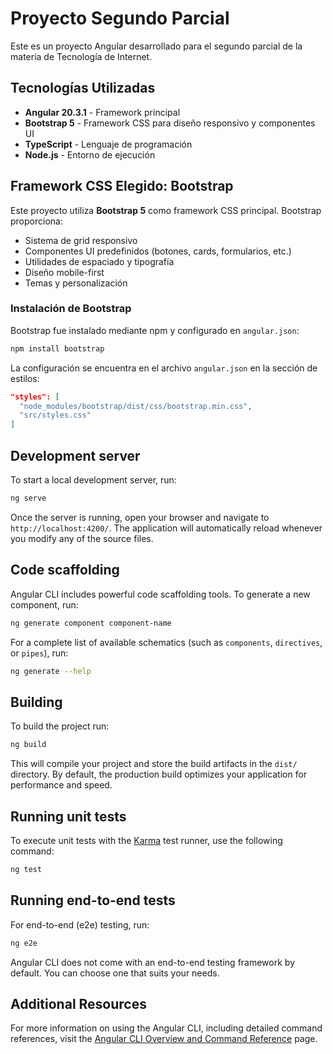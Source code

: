 # Proyecto Segundo Parcial

Este es un proyecto Angular desarrollado para el segundo parcial de la materia de Tecnología de Internet.

## Tecnologías Utilizadas

- **Angular 20.3.1** - Framework principal
- **Bootstrap 5** - Framework CSS para diseño responsivo y componentes UI
- **TypeScript** - Lenguaje de programación
- **Node.js** - Entorno de ejecución

## Framework CSS Elegido: Bootstrap

Este proyecto utiliza **Bootstrap 5** como framework CSS principal. Bootstrap proporciona:

- Sistema de grid responsivo
- Componentes UI predefinidos (botones, cards, formularios, etc.)
- Utilidades de espaciado y tipografía
- Diseño mobile-first
- Temas y personalización

### Instalación de Bootstrap

Bootstrap fue instalado mediante npm y configurado en `angular.json`:

```bash
npm install bootstrap
```

La configuración se encuentra en el archivo `angular.json` en la sección de estilos:

```json
"styles": [
  "node_modules/bootstrap/dist/css/bootstrap.min.css",
  "src/styles.css"
]
```

## Development server

To start a local development server, run:

```bash
ng serve
```

Once the server is running, open your browser and navigate to `http://localhost:4200/`. The application will automatically reload whenever you modify any of the source files.

## Code scaffolding

Angular CLI includes powerful code scaffolding tools. To generate a new component, run:

```bash
ng generate component component-name
```

For a complete list of available schematics (such as `components`, `directives`, or `pipes`), run:

```bash
ng generate --help
```

## Building

To build the project run:

```bash
ng build
```

This will compile your project and store the build artifacts in the `dist/` directory. By default, the production build optimizes your application for performance and speed.

## Running unit tests

To execute unit tests with the [Karma](https://karma-runner.github.io) test runner, use the following command:

```bash
ng test
```

## Running end-to-end tests

For end-to-end (e2e) testing, run:

```bash
ng e2e
```

Angular CLI does not come with an end-to-end testing framework by default. You can choose one that suits your needs.

## Additional Resources

For more information on using the Angular CLI, including detailed command references, visit the [Angular CLI Overview and Command Reference](https://angular.dev/tools/cli) page.
